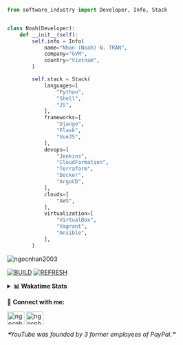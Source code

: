 ```python
from software_industry import Developer, Info, Stack


class Noah(Developer):
    def __init__(self):
        self.info = Info(
            name="Nhan (Noah) N. TRAN",
            company="GVM",
            country="Vietnam",
        )

        self.stack = Stack(
            languages=[
                "Python",
                "Shell",
                "JS",
            ],
            frameworks=[
                "Django",
                "Flask",
                "VueJS",
            ],
            devops=[
                "Jenkins",
                "CloudFormation",
                "Terraform",
                "Docker",
                "ArgoCD",
            ],
            clouds=[
                "AWS",
            ],
            virtualization=[
                "VirtualBox",
                "Vagrant",
                "Ansible",
            ],
        )
```
<img src="https://komarev.com/ghpvc/?username=ngocnhan2003&label=Profile%20views&color=0e75b6&style=flat" alt="ngocnhan2003" /> 

[![BUILD](https://github.com/ngocnhan2003/ngocnhan2003/actions/workflows/001_build.yml/badge.svg)](https://github.com/ngocnhan2003/ngocnhan2003/actions/workflows/001_build.yml)
[![REFRESH](https://github.com/ngocnhan2003/ngocnhan2003/actions/workflows/002_refresh.yml/badge.svg)](https://github.com/ngocnhan2003/ngocnhan2003/actions/workflows/002_refresh.yml)

<details> 
  <summary><b>📊 Wakatime Stats</b></summary>
  <br>
  
<!--START_SECTION:waka-->
![Code Time](http://img.shields.io/badge/Code%20Time-663%20hrs%2026%20mins-blue)

**I'm a Night 🦉** 

```text
🌞 Morning    76 commits     █████░░░░░░░░░░░░░░░░░░░░   22.96% 
🌆 Daytime    46 commits     ███░░░░░░░░░░░░░░░░░░░░░░   13.9% 
🌃 Evening    133 commits    ██████████░░░░░░░░░░░░░░░   40.18% 
🌙 Night      76 commits     █████░░░░░░░░░░░░░░░░░░░░   22.96%

```
📅 **I'm Most Productive on Wednesday** 

```text
Monday       64 commits     ████░░░░░░░░░░░░░░░░░░░░░   19.34% 
Tuesday      43 commits     ███░░░░░░░░░░░░░░░░░░░░░░   12.99% 
Wednesday    109 commits    ████████░░░░░░░░░░░░░░░░░   32.93% 
Thursday     5 commits      ░░░░░░░░░░░░░░░░░░░░░░░░░   1.51% 
Friday       4 commits      ░░░░░░░░░░░░░░░░░░░░░░░░░   1.21% 
Saturday     51 commits     ███░░░░░░░░░░░░░░░░░░░░░░   15.41% 
Sunday       55 commits     ████░░░░░░░░░░░░░░░░░░░░░   16.62%

```


📊 **This Week I Spent My Time On** 

```text
⌚︎ Time Zone: Asia/Ho_Chi_Minh

💬 Programming Languages: 
No Activity Tracked This Week

🔥 Editors: 
No Activity Tracked This Week

💻 Operating System: 
No Activity Tracked This Week

```

**I Mostly Code in Python** 

```text
Python                   14 repos            ███████████░░░░░░░░░░░░░░   43.75% 
JavaScript               6 repos             ████░░░░░░░░░░░░░░░░░░░░░   18.75% 
TypeScript               2 repos             █░░░░░░░░░░░░░░░░░░░░░░░░   6.25% 
Kotlin                   2 repos             █░░░░░░░░░░░░░░░░░░░░░░░░   6.25% 
Vue                      2 repos             █░░░░░░░░░░░░░░░░░░░░░░░░   6.25%

```



 Last Updated on 14/12/2022 11:48:23 UTC+7
<!--END_SECTION:waka-->
</details>

🔗 **Connect with me:**

<a href="https://linkedin.com/in/ngocnhan2003" target="blank"><img align="center" src="https://raw.githubusercontent.com/rahuldkjain/github-profile-readme-generator/master/src/images/icons/Social/linked-in-alt.svg" alt="ngocnhan2003" height="30" width="40" /></a>
<a href="https://instagram.com/ngocnhan2003" target="blank"><img align="center" src="https://raw.githubusercontent.com/rahuldkjain/github-profile-readme-generator/master/src/images/icons/Social/instagram.svg" alt="ngocnhan2003" height="30" width="40" /></a>


<!--STARTS_HERE_QUOTE_README-->
<i>❝YouTube was founded by 3 former employees of PayPal.❞</i>
<!--ENDS_HERE_QUOTE_README-->
